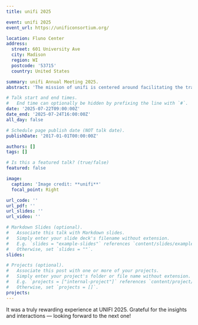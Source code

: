 ```yaml
---
title: unifi 2025

event: unifi 2025
event_url: https://unificonsortium.org/

location: Fluno Center
address:
  street: 601 University Ave
  city: Madison
  region: WI
  postcode: '53715'
  country: United States

summary: unifi Annual Meeting 2025.
abstract: 'The mission of unifi is centered around facilitating the transition of electric power grids around the world to seamlessly accommodate grid-forming technology across scales. We bring expertise from across technology sectors together to target this generational shift in the form and function of the power grid. unifi’s leadership team is composed of experts from across academia, industry, and research laboratories.'

# Talk start and end times.
#   End time can optionally be hidden by prefixing the line with `#`.
date: '2025-07-22T09:00:00Z'
date_end: '2025-07-24T16:00:00Z'
all_day: false

# Schedule page publish date (NOT talk date).
publishDate: '2017-01-01T00:00:00Z'

authors: []
tags: []

# Is this a featured talk? (true/false)
featured: false

image:
  caption: 'Image credit: **unifi**'
  focal_point: Right

url_code: ''
url_pdf: ''
url_slides: ''
url_video: ''

# Markdown Slides (optional).
#   Associate this talk with Markdown slides.
#   Simply enter your slide deck's filename without extension.
#   E.g. `slides = "example-slides"` references `content/slides/example-slides.md`.
#   Otherwise, set `slides = ""`.
slides:

# Projects (optional).
#   Associate this post with one or more of your projects.
#   Simply enter your project's folder or file name without extension.
#   E.g. `projects = ["internal-project"]` references `content/project/deep-learning/index.md`.
#   Otherwise, set `projects = []`.
projects:
---
```


It was a truly rewarding experience at UNIFI 2025. Grateful for the insights and interactions — looking forward to the next one!




